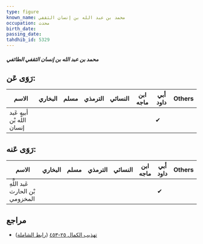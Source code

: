 ```yaml
---
type: figure
known_name: محمد بن عبد الله بن إنسان الثقفي
occupation: محدث
birth_date:
passing_date:
tahdhib_id: 5329
---
```

##### محمد بن عبد الله بن إنسان الثقفي الطائفي

## رَوَى عَن:
| الاسم                      | البخاري | مسلم | الترمذي | النسائي | ابن ماجه | أبي داود | Others |
| -------------------------- | ------- | ---- | ------- | ------- | -------- | -------- | ------ |
| أبيه عَبد اللَّه بْن إنسان |         |      |         |         |          | ✔        |        |
## رَوَى عَنه:
| الاسم                            | البخاري | مسلم | الترمذي | النسائي | ابن ماجه | أبي داود | Others |
| -------------------------------- | ------- | ---- | ------- | ------- | -------- | -------- | ------ |
| عَبد اللَّهِ بْن الحارث المخزومي |         |      |         |         |          | ✔        |        |
## مراجع
- [تهذيب الكمال ٢٥-٤٥٣](obsidian://open?vault=Tahdhib-al-Kamal&file=Figures/٥٣٢٩-محمد%20بن%20عبد%20الله%20بن%20إنسان%20الثقفي%20الطائفي) ([رابط الشاملة](https://shamela.ws/book/3722/13546))